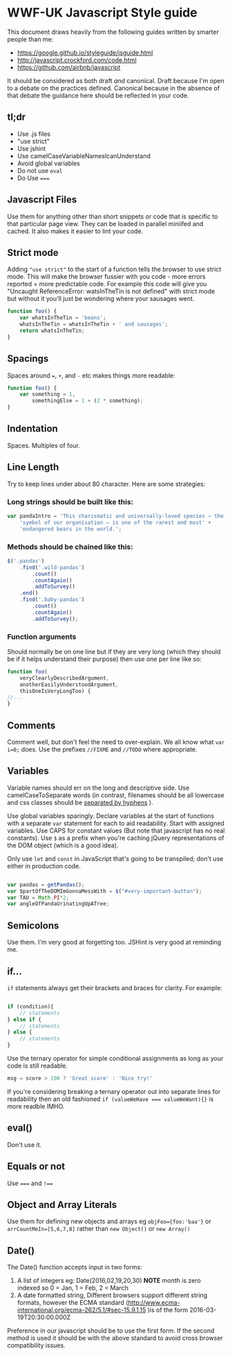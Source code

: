 # WWF-UK Javascript Style guide

This document draws heavily from the following guides written by smarter people than me:

- https://google.github.io/styleguide/jsguide.html
- http://javascript.crockford.com/code.html
- https://github.com/airbnb/javascript

It should be considered as both draft *and* canonical. Draft because I'm open to a debate on the practices defined. Canonical because in the absence of that debate the guidance here should be reflected in your code.

## tl;dr
- Use .js files
- "use strict"
- Use jshint
- Use camelCaseVariableNamesIcanUnderstand
- Avoid global variables
- Do not use `eval`
- Do Use `===`

## Javascript Files
Use them for anything other than short snippets or code that is specific to that particular page view. They can be loaded in parallel miniifed and cached. It also makes it easier to lint your code.

## Strict mode
Adding `"use strict"` to the start of a function tells the browser to use strict mode. This will make the browser fussier with you code - more errors reported = more predictable code. For example this code will give you "Uncaught ReferenceError: watsInTheTin is not defined" with strict mode but without it you'll just be wondering where your sausages went.

```javascript
function foo() {
    var whatsInTheTin = 'beans';
    whatsInTheTin = whatsInTheTin + ' and sausages';
    return whatsInTheTin;
}
```

## Spacings
Spaces around `=`, `+`, and `-` etc makes things more readable:

```javascript
function foo() {
    var something = 1,
        somethingElse = 1 + (2 * something);
}
````

## Indentation
Spaces. Multiples of four.

## Line Length
Try to keep lines under about 80 character.
Here are some strategies:

### Long strings should be built like this:
```javascript
var pandaIntro = 'This charismatic and universally-loved species – the' +
    'symbol of our organisation – is one of the rarest and most' +
    'endangered bears in the world.';
```

### Methods should be chained like this:
```javascript
$('.pandas')
    .find('.wild-pandas')
        .count()
        .countAgain()
        .addToSurvey()
    .end()
    .find('.baby-pandas')
        .count()
        .countAgain()
        .addToSurvey();
```

### Function arguments
Should normally be on one line but if they are very long (which they should be if it helps understand their purpose) then use one per line like so:

```javascript
function foo(
    veryClearlyDescribedArgument,
    anotherEasilyUnderstoodArgument,
    thisOneIsVeryLongToo) {
//...
}
```

## Comments
Comment well, but don't feel the need to over-explain. We all know what `var i=0;` does. Use the prefixes `//FIXME` and `//TODO` where appropriate.

## Variables
Variable names should err on the long and descriptive side. Use camelCaseToSeparate words (in contrast, filenames should be all lowercase and css classes should be [separated by hyphens](https://github.com/WWF-International/wwf-uk-css-style-guide "WWF-UK CSS style guide") ).

Use global variables sparingly. Declare variables at the start of functions with a separate `var` statement for each to aid readability. Start with assigned variables. Use CAPS for constant values (But note that javascript has no real constants). Use `$` as a prefix when you're caching jQuery representations of the DOM object (which is a good idea).

Only use `let` and `const` in JavaScript that's going to be transpiled; don't use either in production code.

```javascript

var pandas = getPandas();
var $partOfTheDOMImGonnaMessWith = $("#very-important-button");
var TAU = Math.PI*2;
var angleOfPandaUrinatingUpATree;

```

## Semicolons
Use them. I'm very good at forgetting too. JSHint is very good at reminding me.

## if...
`if` statements always get their brackets and braces for clarity. For example:

```javascript

if (condition){
    // statements
} else if {
    // statements
} else {
    // statements
}
```

Use the ternary operator for simple conditional assignments as long as your code is still readable.

```javascript
msg = score > 100 ? 'Great score' : 'Nice try!'
```

If you're considering breaking a ternary operator out into separate lines for readability then an old fashioned `if (valueWeHave === valueWeWant){}` is more readble IMHO.


## eval()
Don't use it.

## Equals or not
Use `===` and `!==`


## Object and Array Literals

Use them for defining new objects and arrays eg `objFoo={foo:'baa'}` or `arrCountMeIn=[5,6,7,8]` rather than `new Object()` or `new Array()`

## Date()
The Date() function accepts input in two forms:

1. A list of integers eg: Date(2016,02,19,20,30) **NOTE** month is zero indexed so 0 = Jan, 1 = Feb, 2 = March
1. A date formatted string, Different browsers support different string formats, however the ECMA standard (http://www.ecma-international.org/ecma-262/5.1/#sec-15.9.1.15 )is of the form  2016-03-19T20:30:00.000Z

Preference in our javascript should be to use the first form. If the second method is used it should be with the above standard to avoid cross browser compatibility issues.
